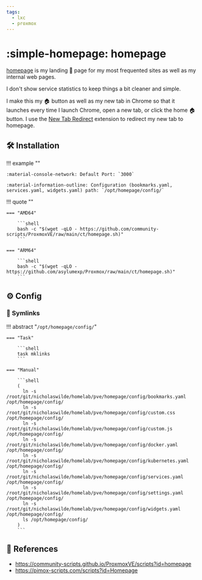 ```yaml
---
tags:
  - lxc
  - proxmox
---
```

# :simple-homepage: homepage

[homepage][1] is my landing 🛬 page for my most frequented sites as well as my internal web pages.

I don't show service statistics to keep things a bit cleaner and simple.

I make this my 🏠 button as well as my new tab in Chrome so that it launches every time I launch Chrome, open a new tab, or click the home 🏠 button. I use the [New Tab Redirect][2] extension to redirect my new tab to homepage.

## :hammer_and_wrench: Installation

!!! example ""

    :material-console-network: Default Port: `3000`
    
    :material-information-outline: Configuration (bookmarks.yaml, services.yaml, widgets.yaml) path: `/opt/homepage/config/`

!!! quote ""

    === "AMD64"

        ```shell
        bash -c "$(wget -qLO - https://github.com/community-scripts/ProxmoxVE/raw/main/ct/homepage.sh)"
        ```

    === "ARM64"

        ```shell
        bash -c "$(wget -qLO - https://github.com/asylumexp/Proxmox/raw/main/ct/homepage.sh)"
        ```

## :gear: Config

### :link: Symlinks

!!! abstract "`/opt/homepage/config/`"

    === "Task"

        ```shell
        task mklinks
        ```
        
    === "Manual"

        ```shell
        (
          ln -s /root/git/nicholaswilde/homelab/pve/homepage/config/bookmarks.yaml /opt/homepage/config/
          ln -s /root/git/nicholaswilde/homelab/pve/homepage/config/custom.css /opt/homepage/config/
          ln -s /root/git/nicholaswilde/homelab/pve/homepage/config/custom.js /opt/homepage/config/
          ln -s /root/git/nicholaswilde/homelab/pve/homepage/config/docker.yaml /opt/homepage/config/
          ln -s /root/git/nicholaswilde/homelab/pve/homepage/config/kubernetes.yaml /opt/homepage/config/
          ln -s /root/git/nicholaswilde/homelab/pve/homepage/config/services.yaml /opt/homepage/config/
          ln -s /root/git/nicholaswilde/homelab/pve/homepage/config/settings.yaml /opt/homepage/config/
          ln -s /root/git/nicholaswilde/homelab/pve/homepage/config/widgets.yaml /opt/homepage/config/
          ls /opt/homepage/config/
        )
        ```

## :link: References

- <https://community-scripts.github.io/ProxmoxVE/scripts?id=homepage>
- <https://pimox-scripts.com/scripts?id=Homepage>

[1]: <https://gethomepage.dev/>
[2]: <https://chromewebstore.google.com/detail/new-tab-redirect/icpgjfneehieebagbmdbhnlpiopdcmna>
